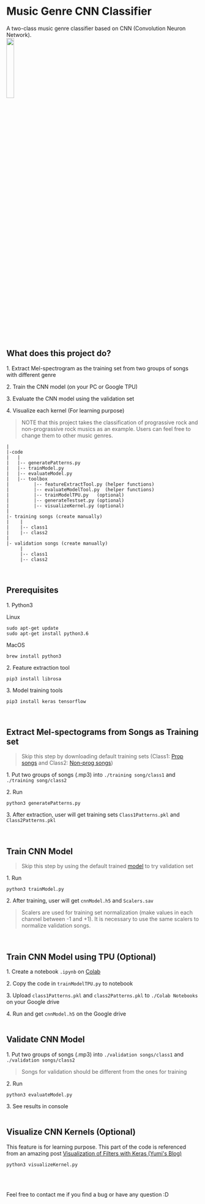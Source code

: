 # Music Genre CNN Classifier
A two-class music genre classifier based on CNN (Convolution Neuron Network). 
<br>
<img src="https://user-images.githubusercontent.com/7735800/57189654-090b2b00-6edf-11e9-88cd-0f113c2c250d.png" width="20%" height="20%">
<br>

## What does this project do?
1\. Extract Mel-spectrogram as the training set from two groups of songs with different genre 

2\. Train the CNN model (on your PC or Google TPU)

3\. Evaluate the CNN model using the validation set

4\. Visualize each kernel (For learning purpose)

> NOTE that this project takes the classification of prograssive rock and non-prograssive rock musics as an example. Users can feel free to change them to other music genres.

```
|
|-code
|   |
|   |-- generatePatterns.py
|   |-- trainModel.py
|   |-- evaluateModel.py
|   |-- toolbox
|         |-- featureExtractTool.py (helper functions)
|         |-- evaluateModelTool.py  (helper functions)
|         |-- trainModelTPU.py   (optional)
|         |-- generateTestset.py (optional)
|         |-- visualizeKernel.py (optional)
| 
|- training songs (create manually)
|    |
|    |-- class1
|    |-- class2
|
|- validation songs (create manually)
     |
     |-- class1
     |-- class2
```


<br>

## Prerequisites

1\. Python3

Linux
```
sudo apt-get update
sudo apt-get install python3.6
```

MacOS
```
brew install python3
```

2\. Feature extraction tool
```
pip3 install librosa
```

3\. Model training tools
```
pip3 install keras tensorflow
```
<br>


## Extract Mel-spectograms from Songs as Training set
> Skip this step by downloading default training sets (Class1: [Prop songs](https://drive.google.com/file/d/1ggK2dHxsiVPdFeDtgIUEir0KDj82HOgF/view?usp=sharing) and Class2: [Non-prog songs](https://drive.google.com/file/d/1ZiCTaWlbeo702_4A1TjgWVc_grOu7sml/view?usp=sharing))

1\. Put two groups of songs (.mp3) into `./training song/class1` and `./training song/class2`

2\. Run 
```
python3 generatePatterns.py
```  
3\. After extraction, user will get training sets `Class1Patterns.pkl` and `Class2Patterns.pkl`

<br>


## Train CNN Model 
 > Skip this step by using the default trained [model](https://drive.google.com/file/d/11GtfNa6Lzm09ifd6Shu6CUv61kW6wJXB/view?usp=sharing) to try validation set
 
1\. Run
```
python3 trainModel.py
```  
2\. After training, user will get `cnnModel.h5` and `Scalers.sav`
> Scalers are used for training set normalization (make values in each channel between -1 and +1). It is necessary to use the same scalers to normalize validation songs.
<br>


## Train CNN Model using TPU (Optional)
1\. Create a notebook `.ipynb` on [Colab](https://colab.research.google.com/)

2\. Copy the code in `trainModelTPU.py` to notebook

3\. Upload `class1Patterns.pkl` and `class2Patterns.pkl` to `./Colab Notebooks` on your Google drive

4\. Run and get `cnnModel.h5` on the Google drive
<br>
<br>


## Validate CNN Model
1\. Put two groups of songs (.mp3) into `./validation songs/class1` and `./validation songs/class2`
> Songs for validation should be different from the ones for training

2\. Run
```
python3 evaluateModel.py
```
3\. See results in console
<br>
<br>

## Visualize CNN Kernels (Optional)
This feature is for learning purpose. This part of the code is referenced from an amazing post [Visualization of Filters with Keras (Yumi's Blog)](https://fairyonice.github.io/Visualization%20of%20Filters%20with%20Keras.html)
```
python3 visualizeKernel.py
```
<br>
<br>

Feel free to contact me if you find a bug or have any question :D
